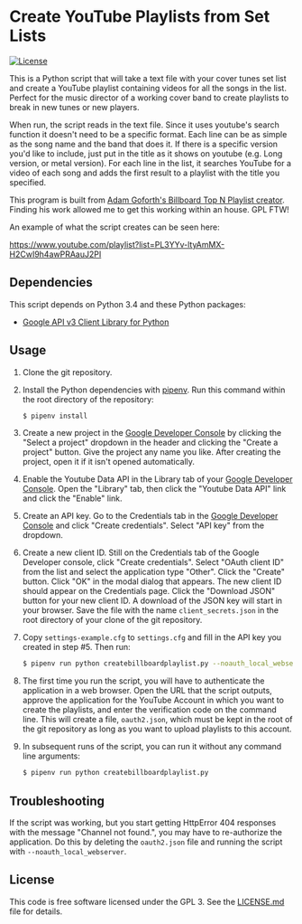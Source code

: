 Create YouTube Playlists from  Set Lists
========================================

[![License](https://img.shields.io/badge/License-GPL3-blue.svg)](COPYING)

This is a Python script that will take a text file with your cover tunes set list
and create a YouTube playlist containing videos for all the songs in the list.
Perfect for the music director of a working cover band to create playlists to break
in new tunes or new players.

When run, the script reads in the text file. Since it uses youtube's search function
it doesn't need to be a specific format. Each line can be as simple as the song name
and the band that does it. If there is a specific version you'd like to include, just
put in the title as it shows on youtube (e.g. Long version, or metal version).  For 
each line in the list, it searches YouTube for a video of each song and adds the 
first result to a playlist with the title you specified.

This program is built from [Adam Goforth's Billboard Top N Playlist creator](https://github.com/aag/billboard_yt_playlist_creator). Finding his work allowed me to get this working within an house. GPL FTW!


An example of what the script creates can be seen here:

https://www.youtube.com/playlist?list=PL3YYv-ltyAmMX-H2CwI9h4awPRAauJ2PI

Dependencies
------------
This script depends on Python 3.4 and these Python packages:
- [Google API v3 Client Library for Python](https://developers.google.com/api-client-library/python/)

Usage
-----
1. Clone the git repository.

2. Install the Python dependencies with [pipenv](https://docs.pipenv.org/).
    Run this command within the root directory of the repository:

    ```sh
    $ pipenv install
    ```

3. Create a new project in the
    [Google Developer Console](https://console.developers.google.com/)
    by clicking the "Select a project" dropdown in the header and clicking the
    "Create a project" button. Give the project any name you like. After
    creating the project, open it if it isn't opened automatically.

4. Enable the Youtube Data API in the Library tab of your 
    [Google Developer Console](https://console.developers.google.com/). Open the
    "Library" tab, then click the "Youtube Data API" link and click the "Enable"
    link.

5. Create an API key. Go to the Credentials tab in the
    [Google Developer Console](https://console.developers.google.com/)
    and click "Create credentials". Select "API key" from the dropdown.

6. Create a new client ID. Still on the Credentials tab of the Google Developer
    console, click "Create credentials". Select "OAuth client ID" from the list
    and select the application type "Other". Click the "Create" button. Click
    "OK" in the modal dialog that appears. The new client ID should appear on
    the Credentials page. Click the "Download JSON" button for your new client
    ID. A download of the JSON key will start in your browser. Save the file
    with the name `client_secrets.json` in the root directory of your clone of
    the git repository.

7. Copy `settings-example.cfg` to `settings.cfg` and fill in the API key you
    created in step #5. Then run:

    ```sh
    $ pipenv run python createbillboardplaylist.py --noauth_local_webserver
    ```

8. The first time you run the script, you will have to authenticate the
    application in a web browser. Open the URL that the script outputs,
    approve the application for the YouTube Account in which you want to
    create the playlists, and enter the verification code on the command line.
    This will create a file, `oauth2.json`, which must be kept in the root
    of the git repository as long as you want to upload playlists to this
    account.

9. In subsequent runs of the script, you can run it without any command line
    arguments:

    ```sh
    $ pipenv run python createbillboardplaylist.py
    ```

Troubleshooting
---------------
If the script was working, but you start getting HttpError 404 responses with
the message "Channel not found.", you may have to re-authorize the application.
Do this by deleting the `oauth2.json` file and running the script
with `--noauth_local_webserver`.

License
-------
This code is free software licensed under the GPL 3. See the
[LICENSE.md](LICENSE.md) file for details.
